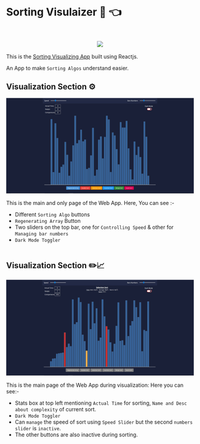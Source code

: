 # **Sorting Visulaizer 📅 👈**

<br/>

<p align="center">
<img src="https://img.shields.io/badge/frontend-ReactJS-blue?style=flat&logo=React">

<br/>

This is the [Sorting Visualizing App](https://hyperloo.github.io/SortVisualizer) built using Reactjs.

An App to make `Sorting Algos` understand easier.
<br />

## **Visualization Section ⚙️**

<img src="./assets/1.jpg">

This is the main and only page of the Web App. Here, You can see :-

- Different `Sorting Algo` buttons
- `Regenerating Array` Button
- Two sliders on the top bar, one for `Controlling Speed` & other for `Managing bar numbers`
- `Dark Mode Toggler`
  <br /><br />

## **Visualization Section ✏️📈**

<img src="./assets/2.jpg">

This is the main page of the Web App during visualization: Here you can see:-

- Stats box at top left mentioning `Actual Time` for sorting, `Name and Desc about complexity` of current sort.
- `Dark Mode Toggler`
- Can `manage` the speed of sort using `Speed Slider` but the second `numbers slider` is `inactive`.
- The other buttons are also inactive during sorting.
  <br /><br />
